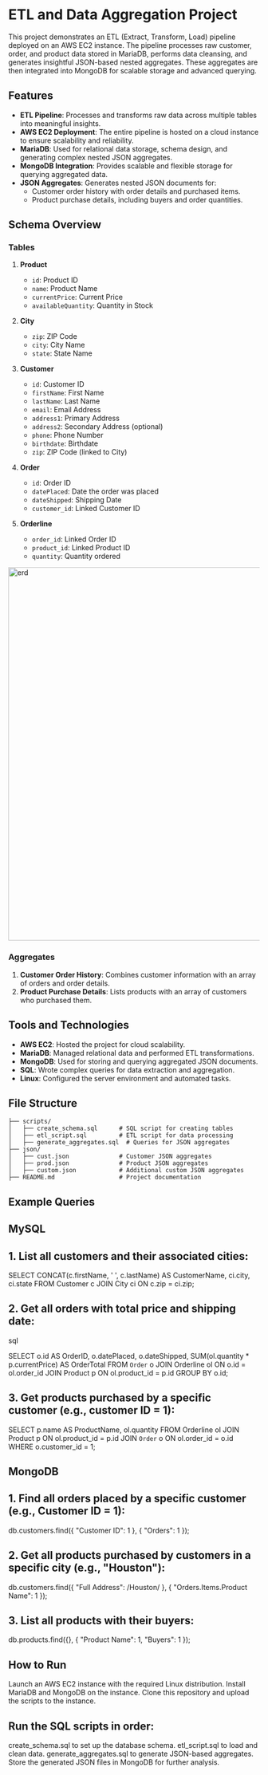 # ETL and Data Aggregation Project

This project demonstrates an ETL (Extract, Transform, Load) pipeline deployed on an AWS EC2 instance. The pipeline processes raw customer, order, and product data stored in MariaDB, performs data cleansing, and generates insightful JSON-based nested aggregates. These aggregates are then integrated into MongoDB for scalable storage and advanced querying.

## Features

- **ETL Pipeline**: Processes and transforms raw data across multiple tables into meaningful insights.
- **AWS EC2 Deployment**: The entire pipeline is hosted on a cloud instance to ensure scalability and reliability.
- **MariaDB**: Used for relational data storage, schema design, and generating complex nested JSON aggregates.
- **MongoDB Integration**: Provides scalable and flexible storage for querying aggregated data.
- **JSON Aggregates**: Generates nested JSON documents for:
  - Customer order history with order details and purchased items.
  - Product purchase details, including buyers and order quantities.
  
## Schema Overview

### Tables
1. **Product**
    - `id`: Product ID
    - `name`: Product Name
    - `currentPrice`: Current Price
    - `availableQuantity`: Quantity in Stock

2. **City**
    - `zip`: ZIP Code
    - `city`: City Name
    - `state`: State Name

3. **Customer**
    - `id`: Customer ID
    - `firstName`: First Name
    - `lastName`: Last Name
    - `email`: Email Address
    - `address1`: Primary Address
    - `address2`: Secondary Address (optional)
    - `phone`: Phone Number
    - `birthdate`: Birthdate
    - `zip`: ZIP Code (linked to City)

4. **Order**
    - `id`: Order ID
    - `datePlaced`: Date the order was placed
    - `dateShipped`: Shipping Date
    - `customer_id`: Linked Customer ID

5. **Orderline**
    - `order_id`: Linked Order ID
    - `product_id`: Linked Product ID
    - `quantity`: Quantity ordered
  
<img width="749" alt="erd" src="https://github.com/user-attachments/assets/d61ee7ad-dbc7-4f13-a0e6-8f7271a6f5eb">


### Aggregates
1. **Customer Order History**: Combines customer information with an array of orders and order details.
2. **Product Purchase Details**: Lists products with an array of customers who purchased them.

## Tools and Technologies

- **AWS EC2**: Hosted the project for cloud scalability.
- **MariaDB**: Managed relational data and performed ETL transformations.
- **MongoDB**: Used for storing and querying aggregated JSON documents.
- **SQL**: Wrote complex queries for data extraction and aggregation.
- **Linux**: Configured the server environment and automated tasks.

## File Structure

```plaintext
├── scripts/
│   ├── create_schema.sql      # SQL script for creating tables
│   ├── etl_script.sql         # ETL script for data processing
│   ├── generate_aggregates.sql  # Queries for JSON aggregates
├── json/
│   ├── cust.json              # Customer JSON aggregates
│   ├── prod.json              # Product JSON aggregates
│   ├── custom.json            # Additional custom JSON aggregates
├── README.md                  # Project documentation
```
## Example Queries
## MySQL
## 1. List all customers and their associated cities:


SELECT CONCAT(c.firstName, ' ', c.lastName) AS CustomerName, ci.city, ci.state
FROM Customer c
JOIN City ci ON c.zip = ci.zip;

## 2. Get all orders with total price and shipping date:
sql

SELECT o.id AS OrderID, o.datePlaced, o.dateShipped, SUM(ol.quantity * p.currentPrice) AS OrderTotal
FROM `Order` o
JOIN Orderline ol ON o.id = ol.order_id
JOIN Product p ON ol.product_id = p.id
GROUP BY o.id;

## 3. Get products purchased by a specific customer (e.g., customer ID = 1):


SELECT p.name AS ProductName, ol.quantity
FROM Orderline ol
JOIN Product p ON ol.product_id = p.id
JOIN `Order` o ON ol.order_id = o.id
WHERE o.customer_id = 1;

## MongoDB

## 1. Find all orders placed by a specific customer (e.g., Customer ID = 1):

db.customers.find({ "Customer ID": 1 }, { "Orders": 1 });

## 2. Get all products purchased by customers in a specific city (e.g., "Houston"):

db.customers.find({ "Full Address": /Houston/ }, { "Orders.Items.Product Name": 1 });

## 3. List all products with their buyers:

db.products.find({}, { "Product Name": 1, "Buyers": 1 });

## How to Run
Launch an AWS EC2 instance with the required Linux distribution.
Install MariaDB and MongoDB on the instance.
Clone this repository and upload the scripts to the instance.
## Run the SQL scripts in order:
create_schema.sql to set up the database schema.
etl_script.sql to load and clean data.
generate_aggregates.sql to generate JSON-based aggregates.
Store the generated JSON files in MongoDB for further analysis.
